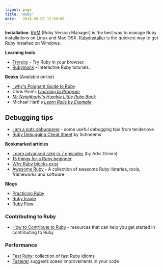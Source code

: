 ```yaml
---
layout: page
title: 'Ruby'
date:   2014-06-07 12:00:00
---
```


**Installation**: [RVM](https://rvm.io/rvm/install/) (Ruby Version Manager) is
the best way to manage Ruby installations on Linux and Mac OSX.
[RubyInstaller](http://rubyinstaller.org/) is the quickest way to get Ruby
installed on Windows.

**Learning tools**

* [Tryruby](http://tryruby.org/) - Try Ruby in your browser.
* [Rubymonk](http://rubymonk.org/) - Interactive Ruby tutorials.

**Books** (Available online)

* [_why's Poignant Guide to Ruby](http://mislav.uniqpath.com/poignant-guide/)
* Chris Pine's [_Learning to Program_](http://pine.fm/LearnToProgram/)
* [_Mr Neighborly's Humble Little Ruby Book_](http://humblelittlerubybook.com/)
* Michael Hartl's [_Learn Rails by Example_](http://ruby.railstutorial.org/ruby-on-rails-tutorial-book)

## Debugging tips

- [I am a puts debuggerer](https://tenderlovemaking.com/2016/02/05/i-am-a-puts-debuggerer.html) -
  some useful debugging tips from tenderlove
- [Ruby Debugging Cheat Sheet](http://www.schneems.com/2016/01/25/ruby-debugging-magic-cheat-sheet.html)
  by Schneems

**Bookmarked articles**

* [Learn advanced rake in 7 episodes](http://devblog.avdi.org/2014/04/30/learn-advanced-rake-in-7-episodes/) (by Advi Grimm)
* [15 things for a Ruby beginner](http://www.jasimabasheer.com/posts/meta_introduction_to_ruby.html)
* [Why Ruby blocks exist](http://programming.oreilly.com/2014/02/why-ruby-blocks-exist.html)
* [Awesome Ruby](http://awesome-ruby.com/) - A collection of awesome Ruby libraries, tools, frameworks and software

**Blogs**

* [Practicing Ruby](https://practicingruby.com/)
* [Ruby Inside](http://www.rubyinside.com/)
* [Ruby Flow](http://www.rubyflow.com/)

### Contributing to Ruby

- [How to Contribute to Ruby](http://www.sihui.io/how-to-contribute-to-ruby/) -
  resources that can help you get started in contributing to Ruby


### Performance

- [Fast Ruby](https://github.com/JuanitoFatas/fast-ruby):
  collection of fast Ruby idioms
- [Fasterer](https://github.com/DamirSvrtan/fasterer)
  suggests speed improvements in your code
